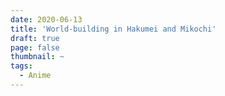 ```yaml
---
date: 2020-06-13
title: 'World-building in Hakumei and Mikochi'
draft: true
page: false
thumbnail: ~
tags:
  - Anime
---
```

